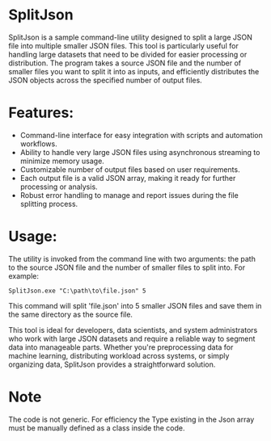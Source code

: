 # SplitJson

SplitJson is a sample command-line utility designed to split a large JSON file into multiple smaller JSON files. This tool is particularly useful for handling large datasets that need to be divided for easier processing or distribution. The program takes a source JSON file and the number of smaller files you want to split it into as inputs, and efficiently distributes the JSON objects across the specified number of output files.

# Features:
- Command-line interface for easy integration with scripts and automation workflows.
- Ability to handle very large JSON files using asynchronous streaming to minimize memory usage.
- Customizable number of output files based on user requirements.
- Each output file is a valid JSON array, making it ready for further processing or analysis.
- Robust error handling to manage and report issues during the file splitting process.

# Usage:

The utility is invoked from the command line with two arguments: the path to the source JSON file and the number of smaller files to split into. For example:

```
SplitJson.exe "C:\path\to\file.json" 5
```

This command will split 'file.json' into 5 smaller JSON files and save them in the same directory as the source file.

This tool is ideal for developers, data scientists, and system administrators who work with large JSON datasets and require a reliable way to segment data into manageable parts. Whether you're preprocessing data for machine learning, distributing workload across systems, or simply organizing data, SplitJson provides a straightforward solution.

# Note

The code is not generic. For efficiency the Type existing in the Json array must be manually defined as a class inside the code. 

